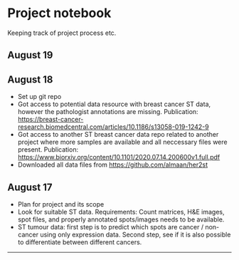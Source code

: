 # Project notebook
  
Keeping track of project process etc.  
  

## August 19


  
## August 18  

* Set up git repo
* Got access to potential data resource with breast cancer ST data, however the pathologist annotations are missing. Publication: https://breast-cancer-research.biomedcentral.com/articles/10.1186/s13058-019-1242-9  
* Got access to another ST breast cancer data repo related to another project where more samples are available and all neccessary files were present. Publication: https://www.biorxiv.org/content/10.1101/2020.07.14.200600v1.full.pdf  
* Downloaded all data files from https://github.com/almaan/her2st  

 
## August 17  

* Plan for project and its scope
* Look for suitable ST data. Requirements: Count matrices, H&E images, spot files, and properly annotated spots/images needs to be available.  
* ST tumour data: first step is to predict which spots are cancer / non-cancer using only expression data. Second step, see if it is also possible to differentiate between different cancers.  


***

